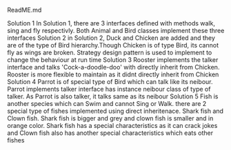 ReadME.md

Solution 1
	In Solution 1, there are 3 interfaces defined with methods walk, sing and fly respectivly. Both Animal and Bird classes implement these three interfaces
Solution 2
	in Solution 2, Duck and Chicken are added and they are of the type of Bird hierarchy.Though Chicken is of type Bird, its cannot fly as wings are broken. Strategy design pattern is used to implement to change the behaviour at run time 
Solution 3
	Rooster implements the talker interface and talks 'Cock-a-doodle-doo' with directly inherit from Chicken. Rooster is more flexible to maintain as it didnt directly inherit from Chicken
Solution 4
	Parrot is of special type of Bird which can talk like its neibour. Parrot implements talker interface has instance neibour class of type of talker. As Parrot is also talker, it talks same as its neibour
Solution 5
	Fish is another species which can Swim and cannot Sing or Walk. there are 2 special type of fishes implemented using direct inheritenace. Shark fish and Clown fish. Shark fish is bigger and grey and clown fish is smaller and in orange color. Shark fish has a special characteristics as it can crack jokes and Clown fish also has another special characteristics which eats other fishes
